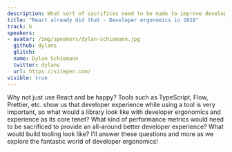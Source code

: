 ```yaml
---
description: What sort of sacrifices need to be made to improve developer experience? Dylan will answer these questions as he explores the world of developer ergonomics!
title: "React already did that - Developer ergonomics in 2018"
track: b
speakers:
- avatar: /img/speakers/dylan-schiemann.jpg
  github: dylans
  glitch:
  name: Dylan Schiemann
  twitter: dylans
  url: https://sitepen.com/
visible: true
---
```


Why not just use React and be happy? Tools such as TypeScript, Flow, Prettier, etc. show us that developer experience while using a tool is very important, so what would a library look like with developer ergonomics and experience as its core tenet? What kind of performance metrics would need to be sacrificed to provide an all-around better developer experience? What would build tooling look like? I’ll answer these questions and more as we explore the fantastic world of developer ergonomics!
